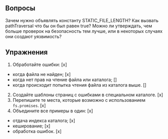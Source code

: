 ## Вопросы

Зачем нужно объявлять константу STATIC_FILE_LENGTH?
Как вызвать pathTraversal что бы он был равен true?
Можно ли утверждать, чем больше проверок на безопасность тем лучше,
или в некоторых случаях они создают уязвимость?

## Упражнения

1. Обработайте ошибки: [x]

- когда файла не найден; [x]
- когда нет прав на чтение файла или каталога; []
- когда происходит попытка чтения файла из каталога выше. []

2. Создайте шаблоны страниц с ошибками в специальном каталоге. [x]
3. Перепишите те места, которые возможно с использованием `fs.promises`. [x]
4. Объедините все примеры в один: [x]

- отдача индекса каталога; [x]
- кеширование; [x]
- обработка ошибок. [x]
